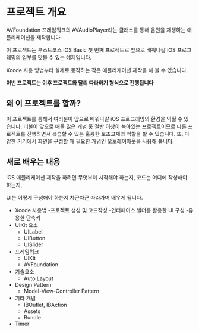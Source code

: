 # 프로젝트 개요
AVFoundation 프레임워크의 AVAudioPlayer라는 클래스를 통해 음원을 재생하는 애플리케이션을 제작합니다.

이 프로젝트는 부스트코스 iOS Basic 첫 번째 프로젝트로 앞으로 배워나갈 iOS 프로그래밍의 일부를 맛볼 수 있는 예제입니다.

Xcode 사용 방법부터 실제로 동작하는 작은 애플리케이션 제작을 해 볼 수 있습니다.

**이번 프로젝트는 이후 프로젝트와 달리 따라하기 형식으로 진행됩니다**



## 왜 이 프로젝트를 할까?

이 프로젝트를 통해서 여러분이 앞으로 배워나갈 iOS 프로그래밍의 환경을 익힐 수 있습니다. 더불어 앞으로 배울 많은 개념 중 절반 이상이 녹아있는 프로젝트이므로 다른 프로젝트를 진행하면서 복습할 수 있는 훌륭한 보조교재의 역할을 할 수 있습니다.
또, 다양한 기기에서 화면을 구성할 때 필요한 개념인 오토레이아웃을 사용해 봅니다.


## 새로 배우는 내용
iOS 애플리케이션 제작을 하려면 무엇부터 시작해야 하는지, 코드는 어디에 작성해야 하는지,

UI는 어떻게 구성해야 하는지 차근차근 따라가며 배우게 됩니다.

- Xcode 사용법
    -프로젝트 생성 및 코드작성
    -인터페이스 빌더를 활용한 UI 구성
    -유용한 단축키
- UIKit 요소
    - UILabel
    - UIButton
    - UISlider
- 프레임워크
    - UIKit
    - AVFoundation
- 기술요소
    - Auto Layout
- Design Pattern
    - Model-View-Controller Pattern
- 기타 개념
    - IBOutlet, IBAction
    - Assets
    - Bundle
- Timer